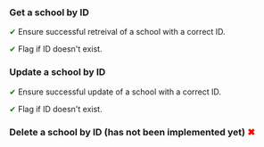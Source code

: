 ### Get a school by ID
<span style="color:green;">&#10004;</span> Ensure successful retreival of a school with a correct ID.

<span style="color:green;">&#10004;</span> Flag if ID doesn't exist.

### Update a school by ID
<span style="color:green;">&#10004;</span> Ensure successful update of a school with a correct ID.

<span style="color:green;">&#10004;</span> Flag if ID doesn't exist.

### Delete a school by ID (has not been implemented yet) <span style= "color:red;">&#10006;</span>
